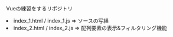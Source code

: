 Vueの練習をするリポジトリ

<li>
 index_1.html / index_1.js
 => ソースの写経
</li>
<li>
 index_2.html / index_2.js
 => 配列要素の表示&フィルタリング機能
</li>